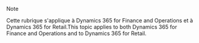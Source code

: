 > [!NOTE]
> <span data-ttu-id="735ca-101">Cette rubrique s'applique à Dynamics 365 for Finance and Operations et à Dynamics 365 for Retail.</span><span class="sxs-lookup"><span data-stu-id="735ca-101">This topic applies to both Dynamics 365 for Finance and Operations and to Dynamics 365 for Retail.</span></span> 